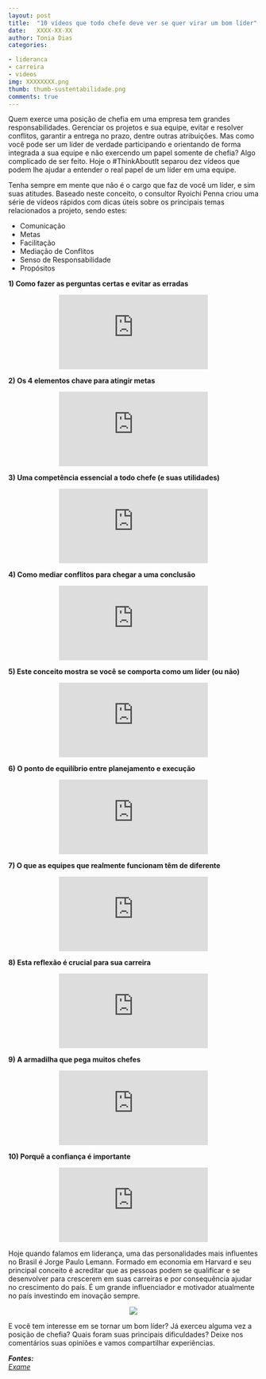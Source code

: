 ```yaml
---
layout: post
title:  "10 vídeos que todo chefe deve ver se quer virar um bom líder"
date:   XXXX-XX-XX
author: Tonia Dias
categories: 

- lideranca
- carreira
- videos
img: XXXXXXXX.png
thumb: thumb-sustentabilidade.png
comments: true
---
```


Quem exerce uma posição de chefia em uma empresa tem grandes responsabilidades. Gerenciar os projetos e sua equipe, evitar e resolver conflitos, garantir a entrega no prazo, dentre outras atribuições. Mas como você pode ser um líder de verdade participando e orientando de forma integrada a sua equipe e não exercendo um papel somente de chefia? Algo complicado de ser feito. Hoje o #ThinkAboutIt separou dez vídeos que podem lhe ajudar a entender o real papel de um líder em uma equipe.<!--more-->

Tenha sempre em mente que não é o cargo que faz de você um líder, e sim suas atitudes. Baseado neste conceito, o consultor Ryoichi Penna criou uma série de vídeos rápidos com dicas úteis sobre os principais temas relacionados a projeto, sendo estes: 
+ Comunicação 
+ Metas
+ Facilitação
+ Mediação de Conflitos
+ Senso de Responsabilidade
+ Propósitos

<b>1) Como fazer as perguntas certas e evitar as erradas</b>

<p align="center">
    <iframe class="videoFrame" src="https://youtu.be/pjCV9wtsBGw" frameborder="0" allowfullscreen></iframe> 
</p>

<b>2) Os 4 elementos chave para atingir metas</b>

<p align="center">
    <iframe class="videoFrame" src="https://youtu.be/lMgTUcFIfWg" frameborder="0" allowfullscreen></iframe> 
</p>

<b>3) Uma competência essencial a todo chefe (e suas utilidades)</b>

<p align="center">
    <iframe class="videoFrame" src="https://youtu.be/9BK7j6AAENg" frameborder="0" allowfullscreen></iframe> 
</p>

<b>4) Como mediar conflitos para chegar a uma conclusão</b>

<p align="center">
    <iframe class="videoFrame" src="https://youtu.be/cssDE0J_Fak" frameborder="0" allowfullscreen></iframe> 
</p>

<b>5) Este conceito mostra se você se comporta como um líder (ou não)</b>

<p align="center">
    <iframe class="videoFrame" src="https://youtu.be/OnYvgX0tHI8" frameborder="0" allowfullscreen></iframe> 
</p>

<b>6) O ponto de equilíbrio entre planejamento e execução</b>

<p align="center">
    <iframe class="videoFrame" src="https://youtu.be/JfqGeDqXKZo" frameborder="0" allowfullscreen></iframe> 
</p>

<b>7) O que as equipes que realmente funcionam têm de diferente</b>

<p align="center">
    <iframe class="videoFrame" src="https://youtu.be/Dcxe20C6eHE" frameborder="0" allowfullscreen></iframe> 
</p>

<b>8) Esta reflexão é crucial para sua carreira</b>

<p align="center">
    <iframe class="videoFrame" src="https://youtu.be/MANzjRv6504" frameborder="0" allowfullscreen></iframe> 
</p>

<b>9) A armadilha que pega muitos chefes</b>

<p align="center">
    <iframe class="videoFrame" src="https://youtu.be/9sEq4l8qzZk" frameborder="0" allowfullscreen></iframe> 
</p>

<b>10) Porquê a confiança é importante</b>

<p align="center">
    <iframe class="videoFrame" src="https://youtu.be/qrmUNPZ7-uY" frameborder="0" allowfullscreen></iframe> 
</p>

Hoje quando falamos em liderança, uma das personalidades mais influentes no Brasil é Jorge Paulo Lemann. Formado em economia em Harvard e seu principal conceito é acreditar que as pessoas podem se qualificar e se desenvolver para crescerem em suas carreiras e por consequência ajudar no crescimento do país. É um grande influenciador e motivador atualmente no país investindo em inovação sempre.

<p align="center">
  <img src="http://assets0.exame.abril.com.br/assets/images/2016/3/599562/size_810_16_9_lemannn.jpg" />
</p>

E você tem interesse em se tornar um bom líder? Já exerceu alguma vez a posição de chefia? Quais foram suas principais dificuldades? Deixe nos comentários suas opiniões e vamos compartilhar experiências.

<i>
	<b>Fontes: </b><br/>
	<a href="http://exame.abril.com.br//carreira/noticias/10-videos-que-todo-chefe-deveria-ver-se-quiser-ser-lider/lista">Exame</a><br/>
</i>